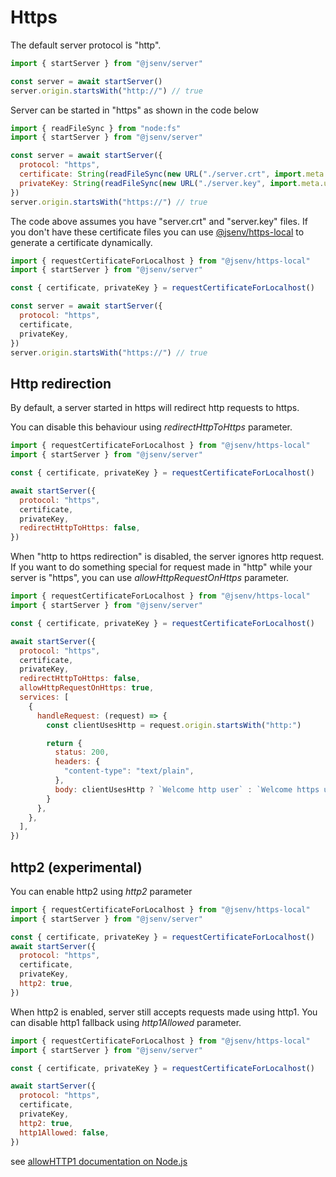 # Https

The default server protocol is "http".

```js
import { startServer } from "@jsenv/server"

const server = await startServer()
server.origin.startsWith("http://") // true
```

Server can be started in "https" as shown in the code below

```js
import { readFileSync } from "node:fs"
import { startServer } from "@jsenv/server"

const server = await startServer({
  protocol: "https",
  certificate: String(readFileSync(new URL("./server.crt", import.meta.url)),
  privateKey: String(readFileSync(new URL("./server.key", import.meta.url)),
})
server.origin.startsWith("https://") // true
```

The code above assumes you have "server.crt" and "server.key" files.
If you don't have these certificate files you can use [@jsenv/https-local](https://github.com/jsenv/https-local#https-local---)
to generate a certificate dynamically.

```js
import { requestCertificateForLocalhost } from "@jsenv/https-local"
import { startServer } from "@jsenv/server"

const { certificate, privateKey } = requestCertificateForLocalhost()

const server = await startServer({
  protocol: "https",
  certificate,
  privateKey,
})
server.origin.startsWith("https://") // true
```

## Http redirection

By default, a server started in https will redirect http requests to https.

You can disable this behaviour using _redirectHttpToHttps_ parameter.

```js
import { requestCertificateForLocalhost } from "@jsenv/https-local"
import { startServer } from "@jsenv/server"

const { certificate, privateKey } = requestCertificateForLocalhost()

await startServer({
  protocol: "https",
  certificate,
  privateKey,
  redirectHttpToHttps: false,
})
```

When "http to https redirection" is disabled, the server ignores http request. If you want to do something special for request made in "http" while your server is "https", you can use _allowHttpRequestOnHttps_ parameter.

```js
import { requestCertificateForLocalhost } from "@jsenv/https-local"
import { startServer } from "@jsenv/server"

const { certificate, privateKey } = requestCertificateForLocalhost()

await startServer({
  protocol: "https",
  certificate,
  privateKey,
  redirectHttpToHttps: false,
  allowHttpRequestOnHttps: true,
  services: [
    {
      handleRequest: (request) => {
        const clientUsesHttp = request.origin.startsWith("http:")

        return {
          status: 200,
          headers: {
            "content-type": "text/plain",
          },
          body: clientUsesHttp ? `Welcome http user` : `Welcome https user`,
        }
      },
    },
  ],
})
```

## http2 (experimental)

You can enable http2 using _http2_ parameter

```js
import { requestCertificateForLocalhost } from "@jsenv/https-local"
import { startServer } from "@jsenv/server"

const { certificate, privateKey } = requestCertificateForLocalhost()
await startServer({
  protocol: "https",
  certificate,
  privateKey,
  http2: true,
})
```

When http2 is enabled, server still accepts requests made using http1.
You can disable http1 fallback using _http1Allowed_ parameter.

```js
import { requestCertificateForLocalhost } from "@jsenv/https-local"
import { startServer } from "@jsenv/server"

const { certificate, privateKey } = requestCertificateForLocalhost()

await startServer({
  protocol: "https",
  certificate,
  privateKey,
  http2: true,
  http1Allowed: false,
})
```

see [allowHTTP1 documentation on Node.js](https://nodejs.org/dist/latest-v13.x/docs/api/http2.html#http2_http2_createsecureserver_options_onrequesthandler)
